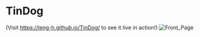 # TinDog
(Visit https://leng-h.github.io/TinDog/ to see it live in action!)
![Front_Page](https://user-images.githubusercontent.com/45100515/222917023-a58e20ad-4983-444f-adbd-87c0dc57445f.png)
